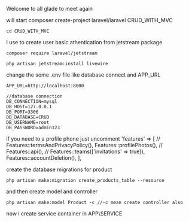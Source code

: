 Welcome to all glade to meet again

will start 
    composer create-project laravel/laravel CRUD_WITH_MVC

    cd CRUD_WITH_MVC

I use to create user basic athentication from jetstream package

    composer require laravel/jetstream

    php artisan jetstream:install livewire

change the some .env file like database connect and APP_URL

    APP_URL=http://localhost:8000

    //database connection
    DB_CONNECTION=mysql
    DB_HOST=127.0.0.1
    DB_PORT=3306
    DB_DATABASE=CRUD
    DB_USERNAME=root
    DB_PASSWORD=admin123

if you need to a profile phone just uncomment 
    'features' => [
        // Features::termsAndPrivacyPolicy(),
        Features::profilePhotos(),
        // Features::api(),
        // Features::teams(['invitations' => true]),
        Features::accountDeletion(),
    ],

create the database migrations for product

    php artisan make:migration create_products_table --resource

and then create model and controller

    php artisan make:model Product -c //-c mean create controller also

now i create service container in APP\SERVICE

